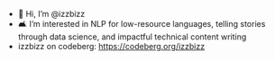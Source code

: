 - 🐢 Hi, I’m @izzbizz
- 🛋️ I’m interested in NLP for low-resource languages, telling stories through data science, and impactful technical content writing
- izzbizz on codeberg: https://codeberg.org/izzbizz

<!---
izzbizz/izzbizz is a ✨ special ✨ repository because its `README.md` (this file) appears on your GitHub profile.
You can click the Preview link to take a look at your changes.
--->
